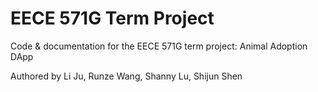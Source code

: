 # EECE 571G Term Project
Code & documentation for the EECE 571G term project: Animal Adoption DApp

Authored by Li Ju, Runze Wang, Shanny Lu, Shijun Shen
